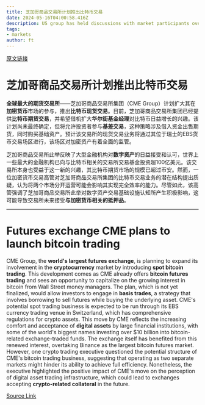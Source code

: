 ```yaml
---
title: 芝加哥商品交易所计划推出比特币交易
date: 2024-05-16T04:00:58.416Z
description: US group has held discussions with market participants over Switzerland-based market
tags: 
- markets
author: ft
---
```


[原文链接](https://ft.com/content/bfae5894-8fa7-4131-86ce-7f8614065985)

# 芝加哥商品交易所计划推出比特币交易

**全球最大的期货交易所**——芝加哥商品交易所集团（CME Group）计划扩大其在**加密货币**市场的参与，推出**比特币现货交易**。目前，芝加哥商品交易所集团已经提供**比特币期货交易**，并希望借机扩大**华尔街基金经理**对比特币日益增长的兴趣。该计划尚未最终确定，但将允许投资者参与**基差交易**，这种策略涉及借入资金出售期货，同时购买基础资产。预计该交易所的现货交易业务将通过其位于瑞士的EBS货币交易场区进行，该场区对加密资产有着全面的监管。

芝加哥商品交易所此举反映了大型金融机构对**数字资产**的日益接受和认可，世界上一些最大的金融机构已向与比特币相关的交易所交易基金投资超100亿美元。该交易所本身也受益于这一新的兴趣，其比特币期货市场的规模已超过币安。然而，一位加密货币交易高管对芝加哥商品交易所集团的比特币交易业务的潜在结构提出质疑，认为将两个市场分开运营可能会影响其实现完全效率的能力。尽管如此，该高管强调了芝加哥商品交易所此举对数字资产交易基础设施认知所产生积极影响，这可能导致交易所未来接受**与加密货币相关的抵押品**。

---

# Futures exchange CME plans to launch bitcoin trading 

CME Group, the **world's largest futures exchange**, is planning to expand its involvement in the **cryptocurrency** market by introducing **spot bitcoin trading**. This development comes as CME already offers **bitcoin futures trading** and sees an opportunity to capitalize on the growing interest in bitcoin from Wall Street money managers. The plan, which is not yet finalized, would allow investors to engage in **basis trades**, a strategy that involves borrowing to sell futures while buying the underlying asset. CME's potential spot trading business is expected to be run through its EBS currency trading venue in Switzerland, which has comprehensive regulations for crypto assets. This move by CME reflects the increasing comfort and acceptance of **digital assets** by large financial institutions, with some of the world's biggest names investing over $10 billion into bitcoin-related exchange-traded funds. The exchange itself has benefited from this renewed interest, overtaking Binance as the largest bitcoin futures market. However, one crypto trading executive questioned the potential structure of CME's bitcoin trading business, suggesting that operating as two separate markets might hinder its ability to achieve full efficiency. Nonetheless, the executive highlighted the positive impact of CME's move on the perception of digital asset trading infrastructure, which could lead to exchanges accepting **crypto-related collateral** in the future.

[Source Link](https://ft.com/content/bfae5894-8fa7-4131-86ce-7f8614065985)

